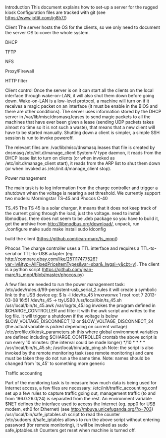 Introduction
This document explains how to set-up a server for the rugged kiosk
Configuration files are tracked with git (see https://www.jottit.com/jg8h7/)

Client
The server hosts the OS for the clients, so we only need to document the server OS to cover the whole system. 

DHCP

TFTP

NFS

Proxy/Firewall

HTTP filter

Client control
Once the server is on it can start all the clients on the local interface through wake-on-LAN, it will also shut them down before going down.
Wake-on-LAN is a low-level protocol, a machine will turn on if it receives a magic packet on an interface (it must be enable in the BIOS and there are other conditions).
The server uses information stored by the DHCP server in /var/lib/misc/dnsmasq.leases to send magic packets to all the machines that have ever been given a lease (sending UDP packets takes almost no time so it is not such a waste), that means that a new client will have to be started manually.
Shutting down a client is simpler, a simple SSH session is run to invoke poweroff.

The relevant files are:
/var/lib/misc/dnsmasq.leases
	that file is created by dnsmasq
/etc/init.d/manage_client
	System-V type daemon, it reads from the DHCP lease list to turn on clients (or when invoked as /etc/init.d/manage_client start), it reads from the ARP list to shut them down (or when invoked as /etc/init.d/manage_client stop).


Power management

The main task is to log information from the charge controller and trigger a shutdown when the voltage is nearing a set threshold.
We currently support two models: Morningstar TS-45 and Phocos C-40

TS_45
The TS 45 is a solar charger, it means that it does not keep track of the current going through the load, just the voltage. 
need to install libmodbus, there does not seem to be .deb package so you have to build it, get the archive from http://libmodbus.org/download/, unpack, run 
./configure 
make
sudo make install
sudo ldconfig

build the client (https://github.com/jean-marc/ts_mppt)

Phocos
The charge controller uses a TTL interface and requires a TTL-to-serial or TTL-to-USB adapter (eg. http://compare.ebay.com/like/251117477526?var=lv&ltyp=AllFixedPriceItemTypes&var=sbar&_lwgsi=y&cbt=y). The client is a python script (https://github.com/jean-marc/ts_mppt/blob/master/phocos.py)

A few files are needed to run the power management task:
/etc/udev/rules.d/99-persistent-usb_serial_2.rules
	it will create a symbolic link to the USB device eg:
	$ ls -l /dev/ts_45 
	lrwxrwxrwx 1 root root 7 2013-03-08 16:51 /dev/ts_45 -> ttyUSB0
/usr/local/bin/ts_45.sh
/usr/local/bin/ts_45.awk
/var/log/ts_45.log
	invokes the program defined in $CHARGE_CONTROLLER and filter it with the awk script and writes to the log file. It will trigger a shutdown if the voltage is below $LOW_VOLTAGE_DISCONNECT_12 or $LOW_VOLTAGE_DISCONNECT_24 (the actual variable is picked depending on current voltage)
/etc/profile.d/kiosk_parameters.sh
	this where global environment variables are defined including $CHARGE_CONTROLLER
crontab
	the above script is run every 10 minutes: (the interval could be made longer)
	*/10 * * * * /usr/local/bin/ts_45.sh; /usr/local/bin/udp_ping.sh
Note: the script is also invoked by the remote monitoring task (see remote monitoring) and care must be taken they do not run a the same time.
Note: names should be changed from `ts_45' to something more generic

Traffic accounting

Part of the monitoring task is to measure how much data is being used for Internet access, a few files are necessary:
/etc/init/traffic_accounting.conf
	set up a few rules to capture traffic going out, management traffic (to and from 196.0.26.0/24) is separated from the rest. An environment variable $NET defines the interface used to access the Internet (eg. ppp0 for USB modem, eth0 for Ethernet) (see http://mbuya.unicefuganda.org/?p=703)
/usr/local/bin/safe_iptables.sh
	script to read the counter
/etc/sudoers.d/safe_iptables
	allows to run the above script without entering password (for remote monitoring), it will be invoked as sudo safe_iptables.sh
Counters get reset when machine is turned off.



